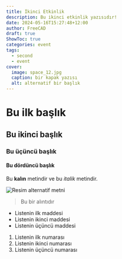 ```yaml
---
title: İkinci Etkinlik
description: Bu ikinci etkinlik yazısıdır!
date: 2024-05-16T15:27:48+12:00
author: FreeCAD
draft: true
ShowToc: true
categories: event
tags:
  - second
  - event
cover:
  image: space_12.jpg
  caption: bir kapak yazısı
  alt: alternatif bir başlık
---
```


# Bu ilk başlık

## Bu ikinci başlık

### Bu üçüncü başlık

#### Bu dördüncü başlık

Bu **kalın** metindir ve bu *italik* metindir.

![Resim alternatif metni](space_12.jpg "Bu bir resim başlığıdır")

> Bu bir alıntıdır

- Listenin ilk maddesi
- Listenin ikinci maddesi
- Listenin üçüncü maddesi

1. Listenin ilk numarası
2. Listenin ikinci numarası
3. Listenin üçüncü numarası
